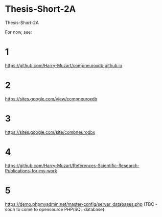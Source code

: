 # Thesis-Short-2A
Thesis-Short-2A

For now, see:

# 1
https://github.com/Harry-Muzart/compneuroxdb.github.io
# 2
https://sites.google.com/view/compneuroxdb
# 3
https://sites.google.com/site/compneurodbx
# 4
https://github.com/Harry-Muzart/References-Scientific-Research-Publications-for-my-work
# 5
https://demo.phpmyadmin.net/master-config/server_databases.php 
(TBC - soon to come to opensource PHP/SQL database)
